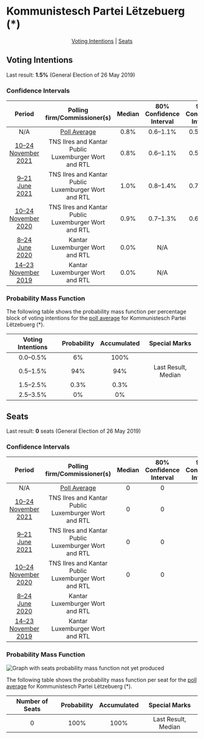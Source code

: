 # Kommunistesch Partei Lëtzebuerg (*)

<p align="center"><a href="#voting-intentions">Voting Intentions</a> | <a href="#seats">Seats</a></p>

## Voting Intentions

Last result: **1.5%** (General Election of 26 May 2019)

### Confidence Intervals

| Period     | Polling firm/Commissioner(s) | Median | 80% Confidence Interval | 90% Confidence Interval | 95% Confidence Interval | 99% Confidence Interval |
|:----------:|:----------------:|:-----------:|:-----------------------:|:-----------------------:|:-----------------------:|:-----------------------:|
| N/A | [Poll Average](average.html) | 0.8% | 0.6–1.1% | 0.5–1.2% | 0.5–1.3% | 0.4–1.5% |
| [10–24 November 2021](2021-11-24-TNSIlresandKantarPublic.html) | TNS Ilres and Kantar Public <br> Luxemburger Wort and RTL | 0.8% | 0.6–1.1% | 0.5–1.2% | 0.5–1.3% | 0.4–1.5% |
| [9–21 June 2021](2021-06-21-TNSIlresandKantarPublic.html) | TNS Ilres and Kantar Public <br> Luxemburger Wort and RTL | 1.0% | 0.8–1.4% | 0.7–1.5% | 0.7–1.6% | 0.5–1.8% |
| [10–24 November 2020](2020-11-24-TNSIlresandKantarPublic.html) | TNS Ilres and Kantar Public <br> Luxemburger Wort and RTL | 0.9% | 0.7–1.3% | 0.6–1.4% | 0.6–1.4% | 0.5–1.6% |
| [8–24 June 2020](2020-06-24-Kantar.html) | Kantar <br> Luxemburger Wort and RTL | 0.0% | N/A | N/A | N/A | N/A |
| [14–23 November 2019](2019-11-23-Kantar.html) | Kantar <br> Luxemburger Wort and RTL | 0.0% | N/A | N/A | N/A | N/A |

### Probability Mass Function

The following table shows the probability mass function per percentage block of voting intentions for the [poll average](average.html) for Kommunistesch Partei Lëtzebuerg (*).

| Voting Intentions | Probability | Accumulated | Special Marks |
|:-----------------:|:-----------:|:-----------:|:-------------:|
| 0.0–0.5% | 6% | 100% |  |
| 0.5–1.5% | 94% | 94% | Last Result, Median |
| 1.5–2.5% | 0.3% | 0.3% |  |
| 2.5–3.5% | 0% | 0% |  |


## Seats

Last result: **0** seats (General Election of 26 May 2019)

### Confidence Intervals

| Period     | Polling firm/Commissioner(s) | Median | 80% Confidence Interval | 90% Confidence Interval | 95% Confidence Interval | 99% Confidence Interval |
|:----------:|:----------------:|:------:|:-----------------------:|:-----------------------:|:-----------------------:|:-----------------------:|
| N/A | [Poll Average](average.html) | 0 | 0 | 0 | 0 | 0 |
| [10–24 November 2021](2021-11-24-TNSIlresandKantarPublic.html) | TNS Ilres and Kantar Public <br> Luxemburger Wort and RTL | 0 | 0 | 0 | 0 | 0 |
| [9–21 June 2021](2021-06-21-TNSIlresandKantarPublic.html) | TNS Ilres and Kantar Public <br> Luxemburger Wort and RTL | 0 | 0 | 0 | 0 | 0 |
| [10–24 November 2020](2020-11-24-TNSIlresandKantarPublic.html) | TNS Ilres and Kantar Public <br> Luxemburger Wort and RTL | 0 | 0 | 0 | 0 | 0 |
| [8–24 June 2020](2020-06-24-Kantar.html) | Kantar <br> Luxemburger Wort and RTL |  |  |  |  |  |
| [14–23 November 2019](2019-11-23-Kantar.html) | Kantar <br> Luxemburger Wort and RTL |  |  |  |  |  |

### Probability Mass Function

![Graph with seats probability mass function not yet produced](average-seats-pmf-kommunisteschparteilëtzebuerg.png "Seats Probability Mass Function")

The following table shows the probability mass function per seat for the [poll average](average.html) for Kommunistesch Partei Lëtzebuerg (*).

| Number of Seats | Probability | Accumulated | Special Marks |
|:---------------:|:-----------:|:-----------:|:-------------:|
| 0 | 100% | 100% | Last Result, Median |



